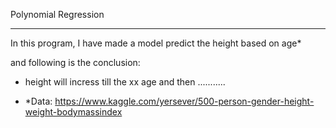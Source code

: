 Polynomial Regression
<hr>

In this program, I have made a model predict the height based on age*

and following is the conclusion:

* height will incress till the xx age and then ...........

* *Data: https://www.kaggle.com/yersever/500-person-gender-height-weight-bodymassindex